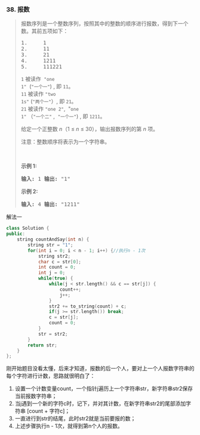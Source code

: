 ### 38. 报数

> <div
> class="content__2ebE"><div><p>报数序列是一个整数序列，按照其中的整数的顺序进行报数，得到下一个数。其前五项如下：</p>
> 
> <pre>1.     1
> 2.     11
> 3.     21
> 4.     1211
> 5.     111221 </pre>
> 
> <p><code>1</code>&nbsp;被读作&nbsp;&nbsp;<code>"one
> 1"</code>&nbsp;&nbsp;(<code>"一个一"</code>) ,
> 即&nbsp;<code>11</code>。<br> <code>11</code> 被读作&nbsp;<code>"two
> 1s"</code>&nbsp;(<code>"两个一"</code>）, 即&nbsp;<code>21</code>。<br>
> <code>21</code> 被读作&nbsp;<code>"one 2"</code>, &nbsp;"<code>one
> 1"</code>&nbsp;（<code>"一个二"</code>&nbsp;,&nbsp;&nbsp;<code>"一个一"</code>)&nbsp;,
> 即&nbsp;<code>1211</code>。</p>
> 
> <p>给定一个正整数 <em>n</em>（1 ≤&nbsp;<em>n</em>&nbsp;≤ 30），输出报数序列的第
> <em>n</em> 项。</p>
> 
> <p>注意：整数顺序将表示为一个字符串。</p>
> 
> <p>&nbsp;</p>
> 
> <p><strong>示例&nbsp;1:</strong></p>
> 
> <pre><strong>输入:</strong> 1 <strong>输出:</strong> "1" </pre>
> 
> <p><strong>示例 2:</strong></p>
> 
> <pre><strong>输入:</strong> 4 <strong>输出:</strong> "1211" </pre>
> </div></div>

解法一
```cpp
class Solution {
public:
    string countAndSay(int n) {
        string str = "1";
        for(int i = 0; i < n - 1; i++) {//执行n - 1次
            string str2;
            char c = str[0];
            int count = 0;
            int j = 0;
            while(true) {
                while(j < str.length() && c == str[j]) {
                    count++;
                    j++;
                }
                str2 += to_string(count) + c;
                if(j >= str.length()) break;
                c = str[j];
                count = 0;
            }
            str = str2;
        }
        return str;
    }
};
```
刚开始题目没看太懂，后来才知道，报数的后一个人，要对上一个人报数字符串的每个字符进行计数，思路就很明白了：
1. 设置一个计数变量count，一个指针j遍历上一个字符串str，新字符串str2保存当前报数字符串；
2. 当j遇到一个新的字符c时，记下，并对其计数，在新字符串str2的尾部添加字符串 [count + 字符c]；
3. 一直进行到str的结尾，此时str2就是当前要报的数；
4. 上述步骤执行n - 1次，就得到第n个人的报数。